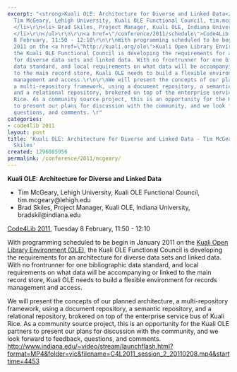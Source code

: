 ```yaml
---
excerpt: "<strong>Kuali OLE: Architecture for Diverse and Linked Data</strong>\r\n\r\n<ul>\r\n<li>
  Tim McGeary, Lehigh University, Kuali OLE Functional Council, tim.mcgeary@lehigh.edu
  </li>\r\n<li> Brad Skiles, Project Manager, Kuali OLE, Indiana University, bradskil@indiana.edu
  </li>\r\n</ul>\r\n\r\n<a href=\"/conference/2011/schedule\">Code4Lib 2011</a>, Tuesday
  8 February, 11:50 - 12:10\r\n\r\nWith programming scheduled to be begin in January
  2011 on the <a href=\"http://kuali.org/ole\">Kuali Open Library Environment (OLE)</a>,
  the Kuali OLE Functional Council is developing the requirements for an architecture
  for diverse data sets and linked data. With no frontrunner for one bibliographic
  data standard, and local requirements on what data will be accompanying or linked
  to the main record store, Kuali OLE needs to build a flexible environment for records
  management and access.\r\n\r\nWe will present the concepts of our planned architecture,
  a multi-repository framework, using a document repository, a semantic repository,
  and a relational repository, brokered on top of the enterprise service bus of Kuali
  Rice. As a community source project, this is an opportunity for the Kuali OLE partners
  to present our plans for discussion with the community, and we look forward to feedback,
  questions, and comments. \r"
categories:
- code4lib 2011
layout: post
title: 'Kuali OLE: Architecture for Diverse and Linked Data - Tim McGeary and Brad
  Skiles'
created: 1296085956
permalink: /conference/2011/mcgeary/
---
```

<strong>Kuali OLE: Architecture for Diverse and Linked Data</strong>

<ul>
<li> Tim McGeary, Lehigh University, Kuali OLE Functional Council, tim.mcgeary@lehigh.edu </li>
<li> Brad Skiles, Project Manager, Kuali OLE, Indiana University, bradskil@indiana.edu </li>
</ul>

<a href="/conference/2011/schedule">Code4Lib 2011</a>, Tuesday 8 February, 11:50 - 12:10

With programming scheduled to be begin in January 2011 on the <a href="http://kuali.org/ole">Kuali Open Library Environment (OLE)</a>, the Kuali OLE Functional Council is developing the requirements for an architecture for diverse data sets and linked data. With no frontrunner for one bibliographic data standard, and local requirements on what data will be accompanying or linked to the main record store, Kuali OLE needs to build a flexible environment for records management and access.

We will present the concepts of our planned architecture, a multi-repository framework, using a document repository, a semantic repository, and a relational repository, brokered on top of the enterprise service bus of Kuali Rice. As a community source project, this is an opportunity for the Kuali OLE partners to present our plans for discussion with the community, and we look forward to feedback, questions, and comments. 
<a type="video" href="http://www.indiana.edu/~video/stream/launchflash.html?format=MP4&folder=vic&filename=C4L2011_session_2_20110208.mp4&starttime=4453">http://www.indiana.edu/~video/stream/launchflash.html?format=MP4&folder=vic&filename=C4L2011_session_2_20110208.mp4&starttime=4453</a>
